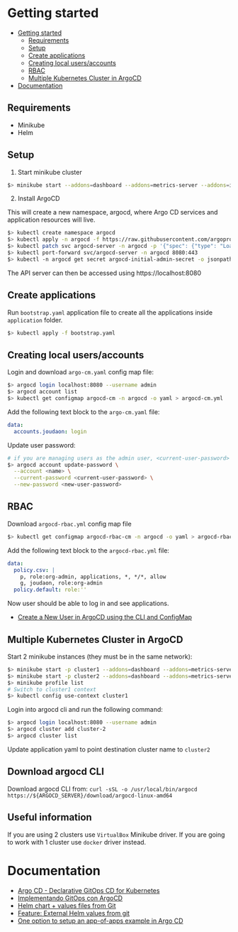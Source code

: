 # Getting started

- [Getting started](#getting-started)
  - [Requirements](#requirements)
  - [Setup](#setup)
  - [Create applications](#create-applications)
  - [Creating local users/accounts](#creating-local-usersaccounts)
  - [RBAC](#rbac)
  - [Multiple Kubernetes Cluster in ArgoCD](#multiple-kubernetes-cluster-in-argocd)
- [Documentation](#documentation)

## Requirements

- Minikube
- Helm

## Setup

1. Start minikube cluster

```sh
$> minikube start --addons=dashboard --addons=metrics-server --addons=ingress --addons=registry --cpus=4 --memory=8gb
```

2. Install ArgoCD

This will create a new namespace, argocd, where Argo CD services and application resources will live.

```sh
$> kubectl create namespace argocd
$> kubectl apply -n argocd -f https://raw.githubusercontent.com/argoproj/argo-cd/stable/manifests/install.yaml
$> kubectl patch svc argocd-server -n argocd -p '{"spec": {"type": "LoadBalancer"}}'
$> kubectl port-forward svc/argocd-server -n argocd 8080:443
$> kubectl -n argocd get secret argocd-initial-admin-secret -o jsonpath="{.data.password}" | base64 -d; echo
```

The API server can then be accessed using https://localhost:8080

## Create applications

Run `bootstrap.yaml` application file to create all the applications inside `application` folder.

```sh
$> kubectl apply -f bootstrap.yaml
```

## Creating local users/accounts

Login and download `argo-cm.yaml` config map file:

```sh
$> argocd login localhost:8080 --username admin
$> argocd account list
$> kubectl get configmap argocd-cm -n argocd -o yaml > argocd-cm.yml
```

Add the following text block to the `argo-cm.yaml` file:

```yaml
data:
  accounts.joudaon: login
```

Update user password:

```sh
# if you are managing users as the admin user, <current-user-password> should be the current admin password.
$> argocd account update-password \
  --account <name> \
  --current-password <current-user-password> \
  --new-password <new-user-password>
```

## RBAC

Download `argocd-rbac.yml` config map file

```sh
$> kubectl get configmap argocd-rbac-cm -n argocd -o yaml > argocd-rbac.yml
```

Add the following text block to the `argocd-rbac.yml` file:

```yaml
data:
  policy.csv: |
    p, role:org-admin, applications, *, */*, allow
    g, joudaon, role:org-admin
  policy.default: role:''
```

Now user should be able to log in and see applications.

- [Create a New User in ArgoCD using the CLI and ConfigMap](https://medium.com/geekculture/create-a-new-user-in-argocd-using-the-cli-and-configmap-8cbb27cf5904)

## Multiple Kubernetes Cluster in ArgoCD

Start 2 minikube instances (they must be in the same network):

```sh
$> minikube start -p cluster1 --addons=dashboard --addons=metrics-server --addons=ingress --addons=registry --memory=3gb --vm-driver=virtualbox
$> minikube start -p cluster2 --addons=dashboard --addons=metrics-server --addons=ingress --addons=registry --memory=3gb --vm-driver=virtualbox
$> minikube profile list
# Switch to cluster1 context
$> kubectl config use-context cluster1
```

Login into argocd cli and run the following command:

```sh
$> argocd login localhost:8080 --username admin
$> argocd cluster add cluster-2
$> argocd cluster list
```

Update application yaml to point destination cluster name to `cluster2`

## Download argocd CLI

Download argocd CLI from: `curl -sSL -o /usr/local/bin/argocd https://${ARGOCD_SERVER}/download/argocd-linux-amd64`

## Useful information

If you are using 2 clusters use `VirtualBox` Minikube driver. If you are going to work with 1 cluster use `docker` driver instead.

# Documentation

- [Argo CD - Declarative GitOps CD for Kubernetes](https://argo-cd.readthedocs.io/en/stable/)
- [Implementando GitOps con ArgoCD](https://www.adictosaltrabajo.com/2020/05/25/implementando-gitops-con-argocd/)
- [Helm chart + values files from Git](https://github.com/argoproj/argo-cd/issues/2789#issuecomment-574821873)
- [Feature: External Helm values from git](https://github.com/argoproj/argo-cd/pull/6280)
- [One option to setup an app-of-apps example in Argo CD](https://suedbroecker.net/2022/08/22/one-option-to-setup-an-app-of-apps-example-in-argo-cd/)
